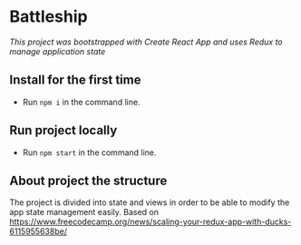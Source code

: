 # Battleship

_This project was bootstrapped with Create React App and uses Redux to manage application state_

## Install for the first time

- Run `npm i` in the command line.

## Run project locally

- Run `npm start` in the command line.


## About project the structure
The project is divided into state and views in order to be able to modify the app state management easily. Based on https://www.freecodecamp.org/news/scaling-your-redux-app-with-ducks-6115955638be/